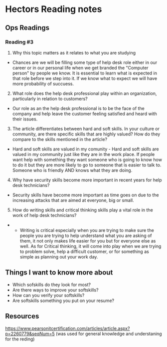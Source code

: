 # Hectors Reading notes

## Ops Readings

### Reading #3

1. Why this topic matters as it relates to what you are studying

- Chances are we will be filling some type of help desk role either in our career or in our personal life when we get branded the "Computer person" by people we know. It is essential to learn what is expected in that role  before we step into it. If we know what to expect we will have more probability of succuess.

2. What role does the help desk professional play within an organization, particularly in relation to customers?

- Our role as an the help desk professional is to be the face of the company and help leave the customer feeling satisfied and heard with their issues. 

3. The article differentiates between hard and soft skills. In your culture or community, are there specific skills that are highly valued? How do they compare to the skills mentioned in the article?

- Hard and soft skills are valued in my comunity - Hard and soft skills are valued in my community just like they are in the work place. If people want help with something they want someone who is going to know how to do it but they are more likely to go to someone that is easier to talk to. Someone who is friendly AND knows what they are doing.

4. Why have security skills become more important in recent years for help desk technicians?

-  Security skills have become more important as time goes on due to the increasing attacks that are aimed at everyone, big or small.


5. How do writing skills and critical thinking skills play a vital role in the work of help desk technicians?

- - Writing is critical especially when you are trying to make sure the people you are trying to help understand what you are asking of them, it not only makes life easier for you but for everyone else as well. As for Critical thinking, it will come into play when we are trying to problem solve, help a difficult customer, or for something as simple as planning out your work day.

## Things I want to know more about

- Which sofskills do they look for most?
- Are there ways to improve your softskills?
- How can you verify your softskills?
- Are softskills something you put on your resume?

## Resources
https://www.pearsonitcertification.com/articles/article.aspx?p=2260779&seqNum=5 
(was used for general knowledge and understaning for the reding) 
